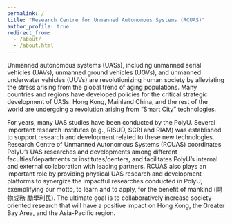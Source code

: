 ```yaml
---
permalink: /
title: "Research Centre for Unmanned Autonomous Systems (RCUAS)"
author_profile: true
redirect_from: 
  - /about/
  - /about.html
---
```


Unmanned autonomous systems (UASs), including unmanned aerial vehicles (UAVs), unmanned ground vehicles (UGVs), and unmanned underwater vehicles (UUVs) are revolutionizing human society by alleviating the stress arising from the global trend of aging populations. Many countries and regions have developed policies for the critical strategic development of UASs. Hong Kong, Mainland China, and the rest of the world are undergoing a revolution arising from “Smart City” technologies. 

For years, many UAS studies have been conducted by the PolyU. Several important research institutes (e.g., RISUD, SCRI and RIAM) was established to support research and development related to these new technologies. Research Centre of Unmanned Autonomous Systems (RCUAS) coordinates PolyU’s UAS researches and developments among different faculties/departments or institutes/centers, and facilitates PolyU’s internal and external collaboration with leading partners. RCUAS also plays an important role by providing physical UAS research and development platforms to synergize the impactful researches conducted in PolyU, exemplifying our motto, to learn and to apply, for the benefit of mankind (開物成務 勵學利民). The ultimate goal is to collaboratively increase society-oriented research that will have a positive impact on Hong Kong, the Greater Bay Area, and the Asia-Pacific region.
